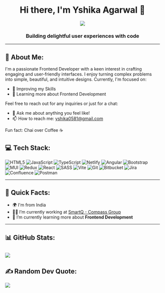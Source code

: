 <div align="center">
  <h1>Hi there, I'm Yshika Agarwal 👋</h1>
  <p>
    <a href="https://www.linkedin.com/in/yshikaagarwal/">
      <img src="https://img.shields.io/badge/LinkedIn-%230077B5.svg?logo=linkedin&logoColor=white" />
    </a>
  </p>
  <h3>Building delightful user experiences with code</h3>
</div>

---

## 💫 About Me:

I'm a passionate Frontend Developer with a keen interest in crafting engaging and user-friendly interfaces. I enjoy turning complex problems into simple, beautiful, and intuitive designs. Currently, I'm focused on:
- 🔭 Improving my Skills
- 🌱 Learning more about Frontend Development

Feel free to reach out for any inquiries or just for a chat:
- 💬 Ask me about anything you feel like!
- 📫 How to reach me: [yshika0581@gmail.com](mailto:yshika0581@gmail.com)

Fun fact: Chai over Coffee ☕️


## 💻 Tech Stack:
![HTML5](https://img.shields.io/badge/html5-%23E34F26.svg?style=for-the-badge&logo=html5&logoColor=white) ![JavaScript](https://img.shields.io/badge/javascript-%23323330.svg?style=for-the-badge&logo=javascript&logoColor=%23F7DF1E) ![TypeScript](https://img.shields.io/badge/typescript-%23007ACC.svg?style=for-the-badge&logo=typescript&logoColor=white) ![Netlify](https://img.shields.io/badge/netlify-%23000000.svg?style=for-the-badge&logo=netlify&logoColor=#00C7B7) ![Angular](https://img.shields.io/badge/angular-%23DD0031.svg?style=for-the-badge&logo=angular&logoColor=white) ![Bootstrap](https://img.shields.io/badge/bootstrap-%238511FA.svg?style=for-the-badge&logo=bootstrap&logoColor=white) ![MUI](https://img.shields.io/badge/MUI-%230081CB.svg?style=for-the-badge&logo=mui&logoColor=white) ![Redux](https://img.shields.io/badge/redux-%23593d88.svg?style=for-the-badge&logo=redux&logoColor=white) ![React](https://img.shields.io/badge/react-%2320232a.svg?style=for-the-badge&logo=react&logoColor=%2361DAFB) ![SASS](https://img.shields.io/badge/SASS-hotpink.svg?style=for-the-badge&logo=SASS&logoColor=white) ![Vite](https://img.shields.io/badge/vite-%23646CFF.svg?style=for-the-badge&logo=vite&logoColor=white) ![Git](https://img.shields.io/badge/git-%23F05033.svg?style=for-the-badge&logo=git&logoColor=white) ![Bitbucket](https://img.shields.io/badge/bitbucket-%230047B3.svg?style=for-the-badge&logo=bitbucket&logoColor=white) ![Jira](https://img.shields.io/badge/jira-%230A0FFF.svg?style=for-the-badge&logo=jira&logoColor=white) ![Confluence](https://img.shields.io/badge/confluence-%23172BF4.svg?style=for-the-badge&logo=confluence&logoColor=white) ![Postman](https://img.shields.io/badge/Postman-FF6C37?style=for-the-badge&logo=postman&logoColor=white)

---

## 🚀 Quick Facts:

- 🌍 I'm from India
- 👨‍💻 I’m currently working at [SmartQ - Compass Group](https://www.linkedin.com/company/smartq-bottlelabs/mycompany/)
- 🌱 I’m currently learning more about **Frontend Development**
---

## 📊 GitHub Stats:
![](https://github-readme-stats.vercel.app/api/top-langs/?username=Yshika&theme=dark&hide_border=false&include_all_commits=false&count_private=false&layout=compact)
---

## ✍️ Random Dev Quote:

<p>
  <img src="https://quotes-github-readme.vercel.app/api?type=horizontal&theme=gruvbox" />
</p>

<!-- Proudly created with GPRM ( https://gprm.itsvg.in ) -->
